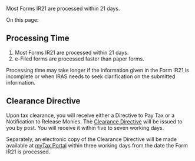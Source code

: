 Most Forms IR21 are processed within 21 days.

On this page:

## Processing Time

1. Most Forms IR21 are processed within 21 days.
2. e-Filed forms are processed faster than paper forms.

Processing time may take longer if the information given in the Form IR21 is incomplete or when IRAS needs to seek clarification on the submitted information.

## Clearance Directive

Upon tax clearance, you will receive either a Directive to Pay Tax or a Notification to Release Monies. The [Clearance Directive](https://www.iras.gov.sg/taxes/individual-income-tax/employers/tax-clearance-for-foreign-spr-employees-(ir21)/clearance-directives "Clearance Directive") will be issued to you by post. You will receive it within five to seven working days.

Separately, an electronic copy of the Clearance Directive will be made available at [myTax Portal](https://mytax.iras.gov.sg/ESVWeb/default.aspx "myTax Portal") within
three working days from the date the Form IR21 is processed.